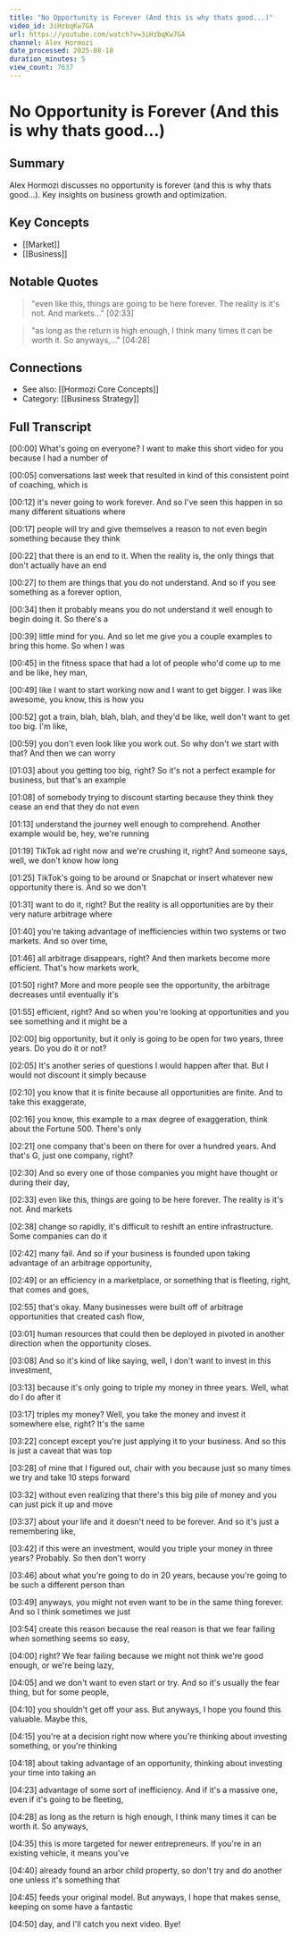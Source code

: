 ```yaml
---
title: "No Opportunity is Forever (And this is why thats good...)"
video_id: 3iHzbqKw7GA
url: https://youtube.com/watch?v=3iHzbqKw7GA
channel: Alex Hormozi
date_processed: 2025-08-18
duration_minutes: 5
view_count: 7637
---
```

# No Opportunity is Forever (And this is why thats good...)

## Summary
Alex Hormozi discusses no opportunity is forever (and this is why thats good...). Key insights on business growth and optimization.

## Key Concepts
- [[Market]]
- [[Business]]

## Notable Quotes
> "even like this, things are going to be here forever. The reality is it's not. And markets..." [02:33]

> "as long as the return is high enough, I think many times it can be worth it. So anyways,..." [04:28]

## Connections
- See also: [[Hormozi Core Concepts]]
- Category: [[Business Strategy]]

## Full Transcript
[00:00] What's going on everyone? I want to make this short video for you because I had a number of

[00:05] conversations last week that resulted in kind of this consistent point of coaching, which is

[00:12] it's never going to work forever. And so I've seen this happen in so many different situations where

[00:17] people will try and give themselves a reason to not even begin something because they think

[00:22] that there is an end to it. When the reality is, the only things that don't actually have an end

[00:27] to them are things that you do not understand. And so if you see something as a forever option,

[00:34] then it probably means you do not understand it well enough to begin doing it. So there's a

[00:39] little mind for you. And so let me give you a couple examples to bring this home. So when I was

[00:45] in the fitness space that had a lot of people who'd come up to me and be like, hey man,

[00:49] like I want to start working now and I want to get bigger. I was like awesome, you know, this is how you

[00:52] got a train, blah, blah, blah, and they'd be like, well don't want to get too big. I'm like,

[00:59] you don't even look like you work out. So why don't we start with that? And then we can worry

[01:03] about you getting too big, right? So it's not a perfect example for business, but that's an example

[01:08] of somebody trying to discount starting because they think they cease an end that they do not even

[01:13] understand the journey well enough to comprehend. Another example would be, hey, we're running

[01:19] TikTok ad right now and we're crushing it, right? And someone says, well, we don't know how long

[01:25] TikTok's going to be around or Snapchat or insert whatever new opportunity there is. And so we don't

[01:31] want to do it, right? But the reality is all opportunities are by their very nature arbitrage where

[01:40] you're taking advantage of inefficiencies within two systems or two markets. And so over time,

[01:46] all arbitrage disappears, right? And then markets become more efficient. That's how markets work,

[01:50] right? More and more people see the opportunity, the arbitrage decreases until eventually it's

[01:55] efficient, right? And so when you're looking at opportunities and you see something and it might be a

[02:00] big opportunity, but it only is going to be open for two years, three years. Do you do it or not?

[02:05] It's another series of questions I would happen after that. But I would not discount it simply because

[02:10] you know that it is finite because all opportunities are finite. And to take this exaggerate,

[02:16] you know, this example to a max degree of exaggeration, think about the Fortune 500. There's only

[02:21] one company that's been on there for over a hundred years. And that's G, just one company, right?

[02:30] And so every one of those companies you might have thought or during their day,

[02:33] even like this, things are going to be here forever. The reality is it's not. And markets

[02:38] change so rapidly, it's difficult to reshift an entire infrastructure. Some companies can do it

[02:42] many fail. And so if your business is founded upon taking advantage of an arbitrage opportunity,

[02:49] or an efficiency in a marketplace, or something that is fleeting, right, that comes and goes,

[02:55] that's okay. Many businesses were built off of arbitrage opportunities that created cash flow,

[03:01] human resources that could then be deployed in pivoted in another direction when the opportunity closes.

[03:08] And so it's kind of like saying, well, I don't want to invest in this investment,

[03:13] because it's only going to triple my money in three years. Well, what do I do after it

[03:17] triples my money? Well, you take the money and invest it somewhere else, right? It's the same

[03:22] concept except you're just applying it to your business. And so this is just a caveat that was top

[03:28] of mine that I figured out, chair with you because just so many times we try and take 10 steps forward

[03:32] without even realizing that there's this big pile of money and you can just pick it up and move

[03:37] about your life and it doesn't need to be forever. And so it's just a remembering like,

[03:42] if this were an investment, would you triple your money in three years? Probably. So then don't worry

[03:46] about what you're going to do in 20 years, because you're going to be such a different person than

[03:49] anyways, you might not even want to be in the same thing forever. And so I think sometimes we just

[03:54] create this reason because the real reason is that we fear failing when something seems so easy,

[04:00] right? We fear failing because we might not think we're good enough, or we're being lazy,

[04:05] and we don't want to even start or try. And so it's usually the fear thing, but for some people,

[04:10] you shouldn't get off your ass. But anyways, I hope you found this valuable. Maybe this,

[04:15] you're at a decision right now where you're thinking about investing something, or you're thinking

[04:18] about taking advantage of an opportunity, thinking about investing your time into taking an

[04:23] advantage of some sort of inefficiency. And if it's a massive one, even if it's going to be fleeting,

[04:28] as long as the return is high enough, I think many times it can be worth it. So anyways,

[04:35] this is more targeted for newer entrepreneurs. If you're in an existing vehicle, it means you've

[04:40] already found an arbor child property, so don't try and do another one unless it's something that

[04:45] feeds your original model. But anyways, I hope that makes sense, keeping on some have a fantastic

[04:50] day, and I'll catch you next video. Bye!

